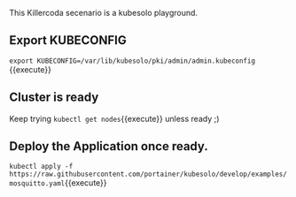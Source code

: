 This Killercoda secenario is a kubesolo playground.
## Export KUBECONFIG
`export KUBECONFIG=/var/lib/kubesolo/pki/admin/admin.kubeconfig
`{{execute}}
## Cluster is ready
Keep trying  `kubectl get nodes`{{execute}} unless ready ;) 

## Deploy the Application once ready.

`kubectl apply -f https://raw.githubusercontent.com/portainer/kubesolo/develop/examples/mosquitto.yaml`{{execute}}